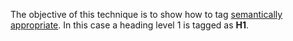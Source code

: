 The objective of this technique is to show how to tag [semantically appropriate](https://www.pdfa.org/glossary-of-accessibility-terminology-in-pdf/#semantically-appropriate). In this case a heading level 1 is tagged as **H1**.
